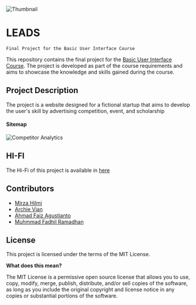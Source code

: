 ![Thumbnail](https://github.com/Mifaki/LEADS/assets/107536877/a6a34f2a-aa46-4a1a-9645-1941547be1ff)

# LEADS
`Final Project for the Basic User Interface Course`

This repository contains the final project for the [Basic User Interface Course](https://github.com/Mifaki/LEADS). The project is developed as part of the course requirements and aims to showcase the knowledge and skills gained during the course.

## Project Description

The project is a website designed for a fictional startup that aims to develop the user's skill by advertising competition, event, and scholarship

#### Sitemap

![Competitor Analytics](https://github.com/Mifaki/LEADS/assets/107536877/77be83f3-a5a0-4af9-bfc2-a109ce66acf2)

## HI-FI

The Hi-Fi of this project is available in [here](https://www.figma.com/file/1xNv0y1hcjSqEtYqZK2Z7H/DDAP?type=design&node-id=563%3A3085&t=Wyy5lYImMpeetM0j-1)

## Contributors

- [Mirza Hilmi](https://github.com/MirzaHilmi)
- [Archie Vian](https://github.com/archieVian8)
- [Ahmad Faiz Agustianto](https://github.com/Mifaki)
- [Muhmmad Fadhil Ramadhan](https;//github.com)

## License

This project is licensed under the terms of the MIT License.

**What does this mean?**

The MIT License is a permissive open source license that allows you to use, copy, modify, merge, publish, distribute, and/or sell copies of the software, as long as you include the original copyright and license notice in any copies or substantial portions of the software.
